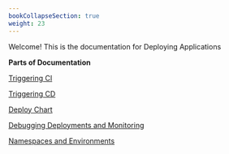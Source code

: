 ```yaml
---
bookCollapseSection: true
weight: 23
---
```



Welcome! This is the documentation for Deploying Applications

**Parts of Documentation** 

[Triggering CI](https://devtron.gitlab.io/tutorials-dev/docs/reference/deploying-applications/triggering-ci/)
<br>

[Triggering CD](https://devtron.gitlab.io/tutorials-dev/docs/reference/deploying-applications/triggering-cd/) 



[Deploy Chart](https://devtron.gitlab.io/tutorials-dev/docs/reference/deploy-chart/) 



[Debugging Deployments and Monitoring](https://devtron.gitlab.io/tutorials-dev/docs/reference/debugging-deployments-and-monitoring/) 



[Namespaces and Environments](https://devtron.gitlab.io/tutorials-dev/docs/reference/namespaces-and-environments-/) 
